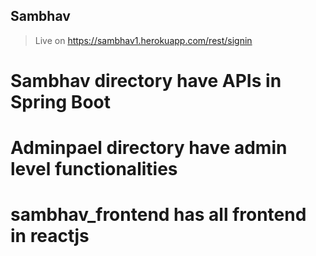 ## Sambhav

>Live on https://sambhav1.herokuapp.com/rest/signin

# Sambhav directory have APIs in Spring Boot
# Adminpael directory have admin level functionalities
# sambhav_frontend has all frontend in reactjs
